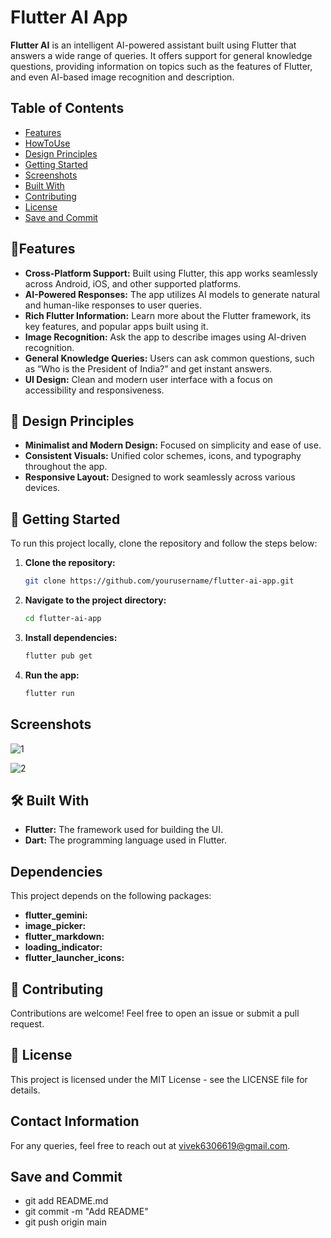# Flutter AI App



**Flutter AI** is an intelligent AI-powered assistant built using Flutter that answers a wide range of queries. It offers support for general knowledge questions, providing information on topics such as the features of Flutter, and even AI-based image recognition and description.



## Table of Contents
- [Features](#features)
- [HowToUse](#HowToUse)
- [Design Principles](#DesignPrinciples)
- [Getting Started](#GettingStarted)
- [Screenshots](#screenshots)
- [Built With](#BuiltWith)
- [Contributing](#Contributing)
- [License](#license)
- [Save and Commit](#SaveandCommit)



## 📱Features

- **Cross-Platform Support:** Built using Flutter, this app works seamlessly across Android, iOS, and other supported platforms.
- **AI-Powered Responses:** The app utilizes AI models to generate natural and human-like responses to user queries.
- **Rich Flutter Information:** Learn more about the Flutter framework, its key features, and popular apps built using it.
- **Image Recognition:** Ask the app to describe images using AI-driven recognition.
- **General Knowledge Queries:** Users can ask common questions, such as “Who is the President of India?” and get instant answers.
- **UI Design:** Clean and modern user interface with a focus on accessibility and responsiveness.



## 🎨 Design Principles

- **Minimalist and Modern Design:** Focused on simplicity and ease of use.
- **Consistent Visuals:** Unified color schemes, icons, and typography throughout the app.
- **Responsive Layout:** Designed to work seamlessly across various devices.



## 🚀 Getting Started

To run this project locally, clone the repository and follow the steps below:

1. **Clone the repository:**
   ```bash
   git clone https://github.com/yourusername/flutter-ai-app.git
   ```
2. **Navigate to the project directory:**
   ```bash
   cd flutter-ai-app
   ```
3. **Install dependencies:**
   ```bash
   flutter pub get
   ```
4. **Run the app:**
   ```bash
   flutter run
   ```



## Screenshots

![1](https://github.com/user-attachments/assets/1a486456-09e5-4bbd-a47c-f59087ce3046)

![2](https://github.com/user-attachments/assets/67e2c5bf-df5d-4f99-8030-7587fd82d7a9)



## 🛠️ Built With

- **Flutter:** The framework used for building the UI.
- **Dart:** The programming language used in Flutter.



## Dependencies

This project depends on the following packages:
- **flutter_gemini:** 
- **image_picker:**
- **flutter_markdown:** 
- **loading_indicator:**
- **flutter_launcher_icons:**



## 🤝 Contributing

Contributions are welcome! Feel free to open an issue or submit a pull request.



## 📄 License

This project is licensed under the MIT License - see the LICENSE file for details.



## Contact Information

For any queries, feel free to reach out at vivek6306619@gmail.com.



## Save and Commit

- git add README.md
- git commit -m "Add README"
- git push origin main
